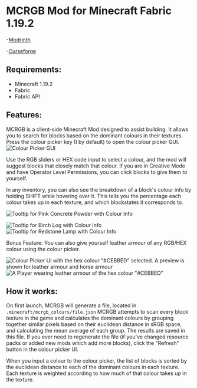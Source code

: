 # MCRGB Mod for Minecraft Fabric 1.19.2

-[Modrinth](https://modrinth.com/mod/mcrgb)

-[Curseforge](https://legacy.curseforge.com/minecraft/mc-mods/mcrgb-a-colour-picker-for-minecraft-blocks)

## Requirements:
- Minecraft 1.19.2
- Fabric
- Fabric API
## Features:
MCRGB is a client-side Minecraft Mod designed to assist building. It allows you to search for blocks based on the dominant colours in their textures. 
Press the colour picker key (I by default) to open the colour picker GUI.
![Colour Picker GUI](https://github.com/bacco-bacco/MCRGB/assets/22712685/04083187-380f-41e6-8d44-60d212feb5c0)

Use the RGB sliders or HEX code input to select a colour, and the mod will suggest blocks that closely match that colour.
If you are in Creative Mode and have Operator Level Permissions, you can click blocks to give them to yourself. 

In any inventory, you can also see the breakdown of a block's colour info by holding SHIFT while hovering over it. This tells you the percentage each colour takes up in each texture, and which blockstates it corresponds to.

![Tooltip for Pink Concrete Powder with Colour Info](https://github.com/bacco-bacco/MCRGB/assets/22712685/b975b7d1-0f92-4382-be58-b1d7548d7bc9)

![Tooltip for Birch Log with Colour Info](https://github.com/bacco-bacco/MCRGB/assets/22712685/b6317323-d021-4b41-8b0a-dc8825bb391b)
![Tooltip for Redstone Lamp with Colour Info](https://github.com/bacco-bacco/MCRGB/assets/22712685/b573f069-625c-4cc0-9c90-df8b156afb6a)

Bonus Feature: You can also give yourself leather armour of any RGB/HEX colour using the colour picker.

![Colour Picker UI with the hex colour "#CEBBED" selected. A preview is shown for leather armour and horse armour](https://github.com/bacco-bacco/MCRGB/blob/main/readme_images/cebbed_armour_ui.PNG?raw=true)
![A Player wearing leather armour of the hex colour "#CEBBED"](https://github.com/bacco-bacco/MCRGB/blob/main/readme_images/cebbed_armour.png?raw=true)
## How it works:

On first launch, MCRGB will generate a file, located in `.minecraft/mcrgb_colours/file.json`
MCRGB attempts to scan every block texture in the game and calculates the dominant colours by grouping together similar pixels based on their euclidean distance in sRGB space, and calculating the mean average of each group. The results are saved in this file. If you ever need to regenerate the file (if you've changed resource packs or added new mods which add more blocks), click the "Refresh" button in the colour picker UI.

When you input a colour to the colour picker, the list of blocks is sorted by the euclidean distance to each of the dominant colours in each texture. Each texture is weighted according to how much of that colour takes up in the texture. 
